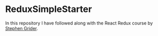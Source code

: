 # ReduxSimpleStarter

In this repository I have followed along with the React Redux course by [Stephen Grider](https://www.udemy.com/react-redux/).